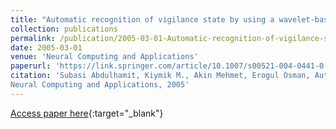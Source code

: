 ```yaml
---
title: "Automatic recognition of vigilance state by using a wavelet-based artificial neural network"
collection: publications
permalink: /publication/2005-03-01-Automatic-recognition-of-vigilance-state-by-using-a-wavelet-based-artificial-neural-network
date: 2005-03-01
venue: 'Neural Computing and Applications'
paperurl: 'https://link.springer.com/article/10.1007/s00521-004-0441-0'
citation: 'Subasi Abdulhamit, Kiymik M., Akin Mehmet, Erogul Osman, Automatic recognition of vigilance state by using a wavelet-based artificial neural network"
Neural Computing and Applications, 2005'
---
```

[Access paper here](https://link.springer.com/article/10.1007/s00521-004-0441-0){:target="_blank"}
